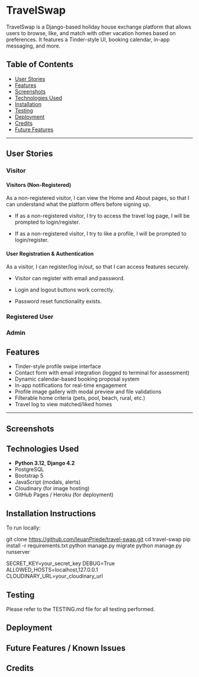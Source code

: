 # TravelSwap

TravelSwap is a Django-based holiday house exchange platform that allows users to browse, like, and match with other vacation homes based on preferences. It features a Tinder-style UI, booking calendar, in-app messaging, and more.

## Table of Contents

- [User Stories](#user-stories)
- [Features](#features)
- [Screenshots](#screenshots)
- [Technologies Used](#technologies-used)
- [Installation](#installation)
- [Testing](#testing)
- [Deployment](#deployment)
- [Credits](#credits)
- [Future Features](#future-features)

---

## User Stories

### Visitor

#### Visitors (Non-Registered)

As a non-registered visitor, I can view the Home and About pages,
so that I can understand what the platform offers before signing up.

- If as a non-registered visitor, I try to access the travel log page, I will be prompted to login/register.

- If as a non-registered visitor, I try to like a profile, I will be prompted to login/register.

#### User Registration & Authentication

As a visitor, I can register/log in/out, so that I can access features securely.

- Visitor can register with email and password.

- Login and logout buttons work correctly.

- Password reset functionality exists.

### Registered User

### Admin

## Features

- Tinder-style profile swipe interface
- Contact form with email integration (logged to terminal for assessment)
- Dynamic calendar-based booking proposal system
- In-app notifications for real-time engagement
- Profile image gallery with modal preview and file validations
- Filterable home criteria (pets, pool, beach, rural, etc.)
- Travel log to view matched/liked homes

---

## Screenshots

## Technologies Used

- **Python 3.12**, **Django 4.2**
- PostgreSQL
- Bootstrap 5
- JavaScript (modals, alerts)
- Cloudinary (for image hosting)
- GitHub Pages / Heroku (for deployment)

## Installation Instructions

To run locally:

git clone https://github.com/IeuanPriede/travel-swap.git
cd travel-swap
pip install -r requirements.txt
python manage.py migrate
python manage.py runserver

SECRET_KEY=your_secret_key
DEBUG=True
ALLOWED_HOSTS=localhost,127.0.0.1
CLOUDINARY_URL=your_cloudinary_url

## Testing

Please refer to the TESTING.md file for all testing performed.

## Deployment

## Future Features / Known Issues

## Credits